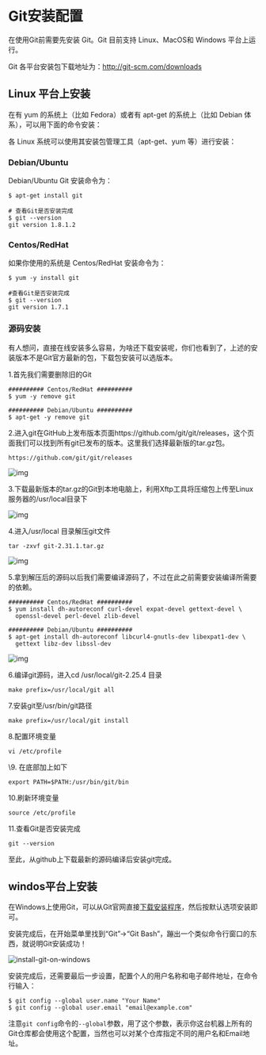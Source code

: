 # Git安装配置

在使用Git前需要先安装 Git。Git 目前支持 Linux、MacOS和 Windows 平台上运行。

Git 各平台安装包下载地址为：http://git-scm.com/downloads

##  Linux 平台上安装

在有 yum 的系统上（比如 Fedora）或者有 apt-get 的系统上（比如 Debian 体系），可以用下面的命令安装：

各 Linux 系统可以使用其安装包管理工具（apt-get、yum 等）进行安装：

### Debian/Ubuntu

Debian/Ubuntu Git 安装命令为：

```
$ apt-get install git

# 查看Git是否安装完成
$ git --version
git version 1.8.1.2
```

### Centos/RedHat

如果你使用的系统是 Centos/RedHat 安装命令为：

```
$ yum -y install git

#查看Git是否安装完成
$ git --version
git version 1.7.1
```

### 源码安装

有人想问，直接在线安装多么容易，为啥还下载安装呢，你们也看到了，上述的安装版本不是Git官方最新的包，下载包安装可以选版本。

1.首先我们需要删除旧的Git

```
########## Centos/RedHat ##########
$ yum -y remove git

########## Debian/Ubuntu ##########
$ apt-get -y remove git
```

2.进入git在GitHub上发布版本页面https://github.com/git/git/releases，这个页面我们可以找到所有git已发布的版本。这里我们选择最新版的tar.gz包。

```
https://github.com/git/git/releases
```

![img](https://img2020.cnblogs.com/blog/1578696/202005/1578696-20200505133843081-2015964722.png)

 

3.下载最新版本的tar.gz的Git到本地电脑上，利用Xftp工具将压缩包上传至Linux服务器的/usr/local目录下

![img](https://img2020.cnblogs.com/blog/1578696/202005/1578696-20200505134208088-1460844022.png)

 

4.进入/usr/local 目录解压git文件

```
tar -zxvf git-2.31.1.tar.gz
```

![img](https://img2020.cnblogs.com/blog/1578696/202005/1578696-20200505134514866-802430223.png)

5.拿到解压后的源码以后我们需要编译源码了，不过在此之前需要安装编译所需要的依赖。

```
########## Centos/RedHat ##########
$ yum install dh-autoreconf curl-devel expat-devel gettext-devel \
  openssl-devel perl-devel zlib-devel

########## Debian/Ubuntu ##########
$ apt-get install dh-autoreconf libcurl4-gnutls-dev libexpat1-dev \
  gettext libz-dev libssl-dev
```

![img](https://img2020.cnblogs.com/blog/1578696/202005/1578696-20200505135059335-48603236.png)

 

6.编译git源码，进入cd /usr/local/git-2.25.4 目录

```
make prefix=/usr/local/git all
```

7.安装git至/usr/bin/git路径

```
make prefix=/usr/local/git install
```

8.配置环境变量

```
vi /etc/profile 
```

\9. 在底部加上如下

```
export PATH=$PATH:/usr/bin/git/bin
```

10.刷新环境变量

```
source /etc/profile
```

11.查看Git是否安装完成

```
git --version
```

至此，从github上下载最新的源码编译后安装git完成。



## windos平台上安装

在Windows上使用Git，可以从Git官网直接[下载安装程序](http://git-scm.com/download/win)，然后按默认选项安装即可。

安装完成后，在开始菜单里找到“Git”->“Git Bash”，蹦出一个类似命令行窗口的东西，就说明Git安装成功！

![install-git-on-windows](https://www.liaoxuefeng.com/files/attachments/919018718363424/0)

安装完成后，还需要最后一步设置，配置个人的用户名称和电子邮件地址，在命令行输入：

```
$ git config --global user.name "Your Name"
$ git config --global user.email "email@example.com"
```

注意`git config`命令的`--global`参数，用了这个参数，表示你这台机器上所有的Git仓库都会使用这个配置，当然也可以对某个仓库指定不同的用户名和Email地址。
